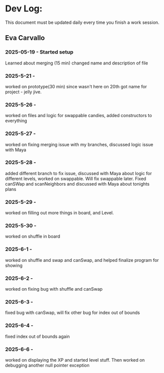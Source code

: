 # Dev Log:

This document must be updated daily every time you finish a work session.

## Eva Carvallo

### 2025-05-19 - Started setup
Learned about merging (15 min)
changed name and description of file

### 2025-5-21 -
worked on prototype(30 min) since wasn't here on 20th
got name for project - jelly jive.

### 2025-5-26 -
worked on files and logic for swappable candies, added constructors to everything

### 2025-5-27 -
worked on fixing merging issue with my branches, discussed logic issue with Maya

### 2025-5-28 -
added different branch to fix issue, discussed with Maya about logic for different levels, worked on swappable. Will fix swappable later.
Fixed canSWap and scanNeighbors and discussed with Maya about tonights plans

### 2025-5-29 -
worked on filling out more things in board, and Level.

### 2025-5-30 -
worked on shuffle in board

### 2025-6-1 -
worked on shuffle and swap and canSwap, and helped finalize program for showing

### 2025-6-2 -
worked on fixing bug with shuffle and canSwap

### 2025-6-3 -
fixed bug with canSwap, will fix other bug for index out of bounds

### 2025-6-4 -
fixed index out of bounds again

### 2025-6-6 -
worked on displaying the XP and started level stuff. Then worked on debugging another null pointer exception